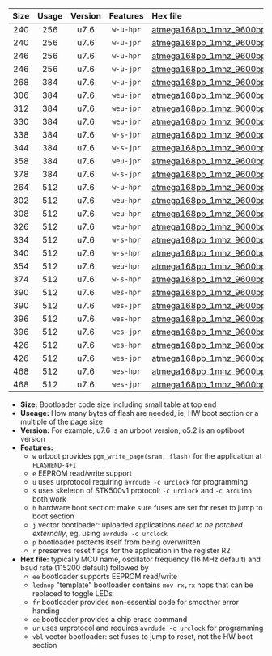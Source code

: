 |Size|Usage|Version|Features|Hex file|
|:-:|:-:|:-:|:-:|:--|
|240|256|u7.6|`w-u-hpr`|[atmega168pb_1mhz_9600bps_ur.hex](https://raw.githubusercontent.com/stefanrueger/urboot/main//atmega168pb_1mhz_9600bps_ur.hex)|
|240|256|u7.6|`w-u-jpr`|[atmega168pb_1mhz_9600bps_ur_vbl.hex](https://raw.githubusercontent.com/stefanrueger/urboot/main//atmega168pb_1mhz_9600bps_ur_vbl.hex)|
|246|256|u7.6|`w-u-hpr`|[atmega168pb_1mhz_9600bps_lednop_ur.hex](https://raw.githubusercontent.com/stefanrueger/urboot/main//atmega168pb_1mhz_9600bps_lednop_ur.hex)|
|246|256|u7.6|`w-u-jpr`|[atmega168pb_1mhz_9600bps_lednop_ur_vbl.hex](https://raw.githubusercontent.com/stefanrueger/urboot/main//atmega168pb_1mhz_9600bps_lednop_ur_vbl.hex)|
|268|384|u7.6|`w-u-jpr`|[atmega168pb_1mhz_9600bps_lednop_fr_ur_vbl.hex](https://raw.githubusercontent.com/stefanrueger/urboot/main//atmega168pb_1mhz_9600bps_lednop_fr_ur_vbl.hex)|
|306|384|u7.6|`weu-jpr`|[atmega168pb_1mhz_9600bps_ee_ur_vbl.hex](https://raw.githubusercontent.com/stefanrueger/urboot/main//atmega168pb_1mhz_9600bps_ee_ur_vbl.hex)|
|312|384|u7.6|`weu-jpr`|[atmega168pb_1mhz_9600bps_ee_lednop_ur_vbl.hex](https://raw.githubusercontent.com/stefanrueger/urboot/main//atmega168pb_1mhz_9600bps_ee_lednop_ur_vbl.hex)|
|330|384|u7.6|`weu-jpr`|[atmega168pb_1mhz_9600bps_ee_lednop_fr_ur_vbl.hex](https://raw.githubusercontent.com/stefanrueger/urboot/main//atmega168pb_1mhz_9600bps_ee_lednop_fr_ur_vbl.hex)|
|338|384|u7.6|`w-s-jpr`|[atmega168pb_1mhz_9600bps_vbl.hex](https://raw.githubusercontent.com/stefanrueger/urboot/main//atmega168pb_1mhz_9600bps_vbl.hex)|
|344|384|u7.6|`w-s-jpr`|[atmega168pb_1mhz_9600bps_lednop_vbl.hex](https://raw.githubusercontent.com/stefanrueger/urboot/main//atmega168pb_1mhz_9600bps_lednop_vbl.hex)|
|358|384|u7.6|`weu-jpr`|[atmega168pb_1mhz_9600bps_ee_lednop_fr_ce_ur_vbl.hex](https://raw.githubusercontent.com/stefanrueger/urboot/main//atmega168pb_1mhz_9600bps_ee_lednop_fr_ce_ur_vbl.hex)|
|378|384|u7.6|`w-s-jpr`|[atmega168pb_1mhz_9600bps_lednop_fr_vbl.hex](https://raw.githubusercontent.com/stefanrueger/urboot/main//atmega168pb_1mhz_9600bps_lednop_fr_vbl.hex)|
|264|512|u7.6|`w-u-hpr`|[atmega168pb_1mhz_9600bps_lednop_fr_ur.hex](https://raw.githubusercontent.com/stefanrueger/urboot/main//atmega168pb_1mhz_9600bps_lednop_fr_ur.hex)|
|302|512|u7.6|`weu-hpr`|[atmega168pb_1mhz_9600bps_ee_ur.hex](https://raw.githubusercontent.com/stefanrueger/urboot/main//atmega168pb_1mhz_9600bps_ee_ur.hex)|
|308|512|u7.6|`weu-hpr`|[atmega168pb_1mhz_9600bps_ee_lednop_ur.hex](https://raw.githubusercontent.com/stefanrueger/urboot/main//atmega168pb_1mhz_9600bps_ee_lednop_ur.hex)|
|326|512|u7.6|`weu-hpr`|[atmega168pb_1mhz_9600bps_ee_lednop_fr_ur.hex](https://raw.githubusercontent.com/stefanrueger/urboot/main//atmega168pb_1mhz_9600bps_ee_lednop_fr_ur.hex)|
|334|512|u7.6|`w-s-hpr`|[atmega168pb_1mhz_9600bps.hex](https://raw.githubusercontent.com/stefanrueger/urboot/main//atmega168pb_1mhz_9600bps.hex)|
|340|512|u7.6|`w-s-hpr`|[atmega168pb_1mhz_9600bps_lednop.hex](https://raw.githubusercontent.com/stefanrueger/urboot/main//atmega168pb_1mhz_9600bps_lednop.hex)|
|354|512|u7.6|`weu-hpr`|[atmega168pb_1mhz_9600bps_ee_lednop_fr_ce_ur.hex](https://raw.githubusercontent.com/stefanrueger/urboot/main//atmega168pb_1mhz_9600bps_ee_lednop_fr_ce_ur.hex)|
|374|512|u7.6|`w-s-hpr`|[atmega168pb_1mhz_9600bps_lednop_fr.hex](https://raw.githubusercontent.com/stefanrueger/urboot/main//atmega168pb_1mhz_9600bps_lednop_fr.hex)|
|390|512|u7.6|`wes-hpr`|[atmega168pb_1mhz_9600bps_ee.hex](https://raw.githubusercontent.com/stefanrueger/urboot/main//atmega168pb_1mhz_9600bps_ee.hex)|
|390|512|u7.6|`wes-jpr`|[atmega168pb_1mhz_9600bps_ee_vbl.hex](https://raw.githubusercontent.com/stefanrueger/urboot/main//atmega168pb_1mhz_9600bps_ee_vbl.hex)|
|396|512|u7.6|`wes-hpr`|[atmega168pb_1mhz_9600bps_ee_lednop.hex](https://raw.githubusercontent.com/stefanrueger/urboot/main//atmega168pb_1mhz_9600bps_ee_lednop.hex)|
|396|512|u7.6|`wes-jpr`|[atmega168pb_1mhz_9600bps_ee_lednop_vbl.hex](https://raw.githubusercontent.com/stefanrueger/urboot/main//atmega168pb_1mhz_9600bps_ee_lednop_vbl.hex)|
|426|512|u7.6|`wes-hpr`|[atmega168pb_1mhz_9600bps_ee_lednop_fr.hex](https://raw.githubusercontent.com/stefanrueger/urboot/main//atmega168pb_1mhz_9600bps_ee_lednop_fr.hex)|
|426|512|u7.6|`wes-jpr`|[atmega168pb_1mhz_9600bps_ee_lednop_fr_vbl.hex](https://raw.githubusercontent.com/stefanrueger/urboot/main//atmega168pb_1mhz_9600bps_ee_lednop_fr_vbl.hex)|
|468|512|u7.6|`wes-hpr`|[atmega168pb_1mhz_9600bps_ee_lednop_fr_ce.hex](https://raw.githubusercontent.com/stefanrueger/urboot/main//atmega168pb_1mhz_9600bps_ee_lednop_fr_ce.hex)|
|468|512|u7.6|`wes-jpr`|[atmega168pb_1mhz_9600bps_ee_lednop_fr_ce_vbl.hex](https://raw.githubusercontent.com/stefanrueger/urboot/main//atmega168pb_1mhz_9600bps_ee_lednop_fr_ce_vbl.hex)|

- **Size:** Bootloader code size including small table at top end
- **Useage:** How many bytes of flash are needed, ie, HW boot section or a multiple of the page size
- **Version:** For example, u7.6 is an urboot version, o5.2 is an optiboot version
- **Features:**
  + `w` urboot provides `pgm_write_page(sram, flash)` for the application at `FLASHEND-4+1`
  + `e` EEPROM read/write support
  + `u` uses urprotocol requiring `avrdude -c urclock` for programming
  + `s` uses skeleton of STK500v1 protocol; `-c urclock` and `-c arduino` both work
  + `h` hardware boot section: make sure fuses are set for reset to jump to boot section
  + `j` vector bootloader: uploaded applications *need to be patched externally*, eg, using `avrdude -c urclock`
  + `p` bootloader protects itself from being overwritten
  + `r` preserves reset flags for the application in the register R2
- **Hex file:** typically MCU name, oscillator frequency (16 MHz default) and baud rate (115200 default) followed by
  + `ee` bootloader supports EEPROM read/write
  + `lednop` "template" bootloader contains `mov rx,rx` nops that can be replaced to toggle LEDs
  + `fr` bootloader provides non-essential code for smoother error handing
  + `ce` bootloader provides a chip erase command
  + `ur` uses urprotocol and requires `avrdude -c urclock` for programming
  + `vbl` vector bootloader: set fuses to jump to reset, not the HW boot section
